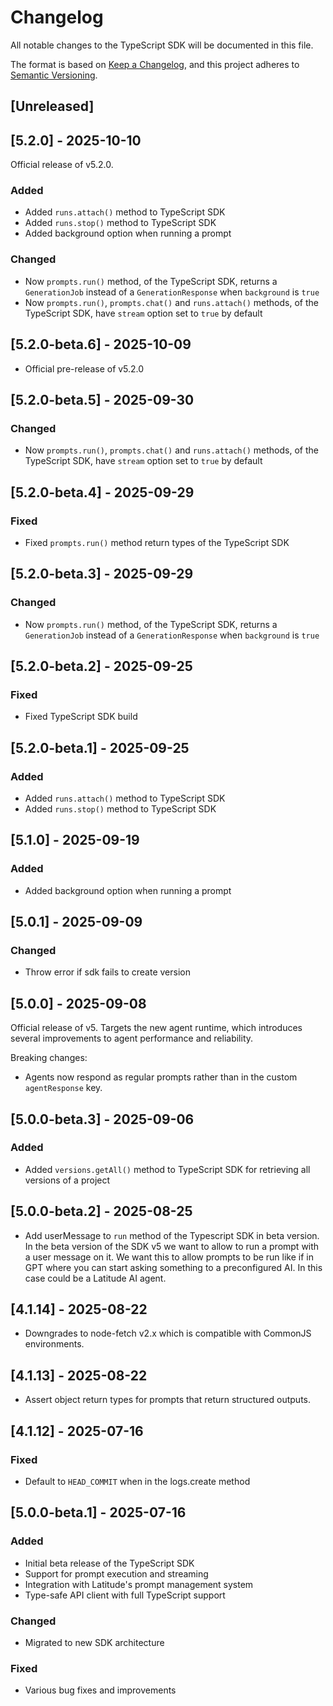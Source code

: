 # Changelog

All notable changes to the TypeScript SDK will be documented in this file.

The format is based on [Keep a Changelog](https://keepachangelog.com/en/1.0.0/),
and this project adheres to [Semantic Versioning](https://semver.org/spec/v2.0.0.html).

## [Unreleased]

## [5.2.0] - 2025-10-10

Official release of v5.2.0.

### Added

- Added `runs.attach()` method to TypeScript SDK
- Added `runs.stop()` method to TypeScript SDK
- Added background option when running a prompt

### Changed

- Now `prompts.run()` method, of the TypeScript SDK, returns a `GenerationJob` instead of a `GenerationResponse` when `background` is `true`
- Now `prompts.run()`, `prompts.chat()` and `runs.attach()` methods, of the TypeScript SDK, have `stream` option set to `true` by default

## [5.2.0-beta.6] - 2025-10-09

- Official pre-release of v5.2.0

## [5.2.0-beta.5] - 2025-09-30

### Changed

- Now `prompts.run()`, `prompts.chat()` and `runs.attach()` methods, of the TypeScript SDK, have `stream` option set to `true` by default

## [5.2.0-beta.4] - 2025-09-29

### Fixed

- Fixed `prompts.run()` method return types of the TypeScript SDK

## [5.2.0-beta.3] - 2025-09-29

### Changed

- Now `prompts.run()` method, of the TypeScript SDK, returns a `GenerationJob` instead of a `GenerationResponse` when `background` is `true`

## [5.2.0-beta.2] - 2025-09-25

### Fixed

- Fixed TypeScript SDK build

## [5.2.0-beta.1] - 2025-09-25

### Added

- Added `runs.attach()` method to TypeScript SDK
- Added `runs.stop()` method to TypeScript SDK

## [5.1.0] - 2025-09-19

### Added

- Added background option when running a prompt

## [5.0.1] - 2025-09-09

### Changed

- Throw error if sdk fails to create version

## [5.0.0] - 2025-09-08

Official release of v5. Targets the new agent runtime, which introduces several improvements to agent performance and reliability.

Breaking changes:

- Agents now respond as regular prompts rather than in the custom `agentResponse` key.

## [5.0.0-beta.3] - 2025-09-06

### Added

- Added `versions.getAll()` method to TypeScript SDK for retrieving all versions of a project

## [5.0.0-beta.2] - 2025-08-25

- Add userMessage to `run` method of the Typescript SDK in beta version. In the beta version of the SDK v5 we want to allow to run a prompt with a user message on it. We want this to allow prompts to be run like if in GPT where you can start asking something to a preconfigured AI. In this case could be a Latitude AI agent.

## [4.1.14] - 2025-08-22

- Downgrades to node-fetch v2.x which is compatible with CommonJS environments.

## [4.1.13] - 2025-08-22

- Assert object return types for prompts that return structured outputs.

## [4.1.12] - 2025-07-16

### Fixed

- Default to `HEAD_COMMIT` when in the logs.create method

## [5.0.0-beta.1] - 2025-07-16

### Added

- Initial beta release of the TypeScript SDK
- Support for prompt execution and streaming
- Integration with Latitude's prompt management system
- Type-safe API client with full TypeScript support

### Changed

- Migrated to new SDK architecture

### Fixed

- Various bug fixes and improvements

